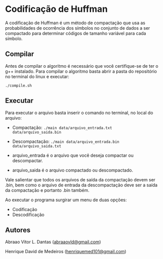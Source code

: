 # Codificação de Huffman

A codificação de Huffman é um método de compactação que usa as probabilidades de ocorrência dos símbolos no conjunto de dados a ser 
compactado para determinar códigos de tamanho variável para cada símbolo. 

## Compilar

Antes de compilar o algoritmo é necessário que você certifique-se de ter o g++ instalado.
Para compilar o algoritmo basta abrir a pasta do repositório no terminal do linux e executar:

```./compile.sh```

## Executar

Para executar o arquivo basta inserir o comando no terminal, no local do arquivo:
- Compactação:
```./main data/arquivo_entrada.txt data/arquivo_saida.bin```
- Descompactação:
```./main data/arquivo_entrada.bin data/arquivo_saida.txt```

- arquivo_entrada é o arquivo que você deseja compactar ou descompactar.
- arquivo_saida é o arquivo compactado ou descompactado.

Vale salientar que todos os arquivos de saída da compactação devem ser .bin, bem como o arquivo de entrada da descompactação deve ser a saída da compactação e portanto .bin também.

Ao executar o programa surgirar um menu de duas opções:

- Codificação
- Descodificação

## Autores

Abraao Vitor L. Dantas (abraaovld@gmail.com)

Henrique David de Medeiros (henriquemed101@gmail.com)

